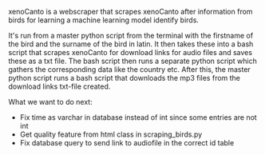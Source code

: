 xenoCanto is a webscraper that scrapes xenoCanto after information from birds for learning a machine learning model identify birds.

It's run from a master python script from the terminal with the firstname of the bird and the surname of the bird in latin.
It then takes these into a bash script that scrapes xenoCanto for download links for audio files and saves these as a txt file. The bash script then runs a separate python script which gathers the corresponding data like the country etc. After this, the master python script runs a bash script that downloads the mp3 files from the download links txt-file created.  


What we want to do next:

  - Fix time as varchar in database instead of int since some entries are not int
  - Get quality feature from html class in scraping_birds.py
  - Fix database query to send link to audiofile in the correct id table
